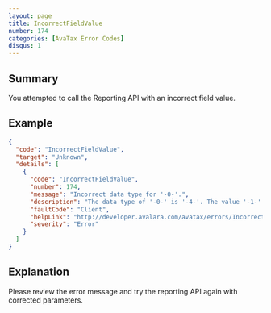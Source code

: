 ```yaml
---
layout: page
title: IncorrectFieldValue
number: 174
categories: [AvaTax Error Codes]
disqus: 1
---
```


## Summary

You attempted to call the Reporting API with an incorrect field value.

## Example

```json
{
  "code": "IncorrectFieldValue",
  "target": "Unknown",
  "details": [
    {
      "code": "IncorrectFieldValue",
      "number": 174,
      "message": "Incorrect data type for '-0-'.",
      "description": "The data type of '-0-' is '-4-'. The value '-1-' cannot be converted to '-4-'.",
      "faultCode": "Client",
      "helpLink": "http://developer.avalara.com/avatax/errors/IncorrectFieldValue",
      "severity": "Error"
    }
  ]
}
```

## Explanation

Please review the error message and try the reporting API again with corrected parameters.
